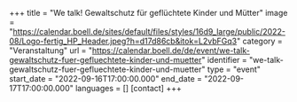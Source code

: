 +++
title = "We talk! Gewaltschutz für geflüchtete Kinder und Mütter"
image = "https://calendar.boell.de/sites/default/files/styles/16d9_large/public/2022-08/Logo-fertig_HP_Header.jpeg?h=d17d86cb&itok=L2vbFGq3"
category = "Veranstaltung"
url = "https://calendar.boell.de/de/event/we-talk-gewaltschutz-fuer-gefluechtete-kinder-und-muetter"
identifier = "we-talk-gewaltschutz-fuer-gefluechtete-kinder-und-muetter"
type = "event"
start_date = "2022-09-16T17:00:00.000"
end_date = "2022-09-17T17:00:00.000"
languages = []
[contact]
+++